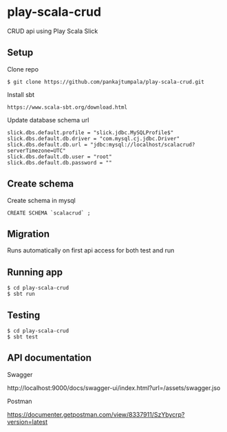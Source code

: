 # play-scala-crud
CRUD api using Play Scala Slick

## Setup
Clone repo 

```
$ git clone https://github.com/pankajtumpala/play-scala-crud.git
```

Install sbt

```https://www.scala-sbt.org/download.html```

Update database schema url

```
slick.dbs.default.profile = "slick.jdbc.MySQLProfile$"
slick.dbs.default.db.driver = "com.mysql.cj.jdbc.Driver"
slick.dbs.default.db.url = "jdbc:mysql://localhost/scalacrud?serverTimezone=UTC"
slick.dbs.default.db.user = "root"
slick.dbs.default.db.password = ""
```

## Create schema
Create schema in mysql

```CREATE SCHEMA `scalacrud` ;```

## Migration
Runs automatically on first api access for both test and run

## Running app

```
$ cd play-scala-crud
$ sbt run
```

## Testing

```
$ cd play-scala-crud
$ sbt test
```

## API documentation
Swagger

http://localhost:9000/docs/swagger-ui/index.html?url=/assets/swagger.jso

Postman

https://documenter.getpostman.com/view/8337911/SzYbycrp?version=latest


